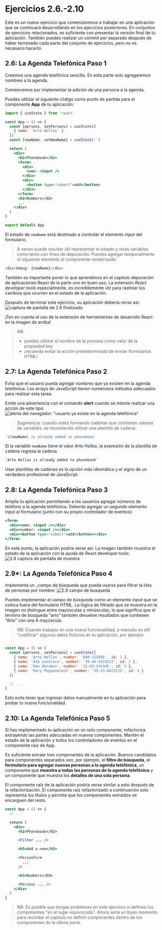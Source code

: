 
# Ejercicios 2.6.-2.10

Este es un nuevo ejercicio que comenzaremos a trabajar en una aplicación que se continuará desarrollando en los ejercicios posteriores. En conjuntos de ejercicios relacionados, es suficiente con presentar la versión final de tu aplicación. También puedes realizar un commit por separado después de haber terminado cada parte del conjunto de ejercicios, pero no es necesario hacerlo.

## 2.6: La Agenda Telefónica Paso 1

Creemos una agenda telefónica sencilla. En esta parte solo agregaremos nombres a la agenda.

Comencemos por implementar la adición de una persona a la agenda.

Puedes utilizar el siguiente código como punto de partida para el componente **App** de tu aplicación:

```jsx
import { useState } from 'react'

const App = () => {
  const [persons, setPersons] = useState([
    { name: 'Arto Hellas' }
  ])
  const [newName, setNewName] = useState('')

  return (
    <div>
      <h2>Phonebook</h2>
      <form>
        <div>
          name: <input />
        </div>
        <div>
          <button type="submit">add</button>
        </div>
      </form>
      <h2>Numbers</h2>
      ...
    </div>
  )
}

export default App
```

El estado de `newName` está destinado a controlar el elemento _input_ del formulario.

>A veces puede resultar útil representar el estado y otras variables como texto con fines de depuración. Puedes agregar temporalmente el siguiente elemento al componente renderizado:

  ```js
  <div>debug: {newName}</div>
  ```

También es importante poner lo que aprendimos en el capítulo depuración de aplicaciones React de la parte uno en buen uso. La extensión _React developer tools_ especialmente, es increíblemente útil para rastrear los cambios que ocurren en el estado de la aplicación.

Después de terminar este ejercicio, su aplicación debería verse así:
![captura de pantalla de 2.6 finalizado](img/image.png)

¡Ten en cuenta el uso de la extensión de herramientas de desarrollo React en la imagen de arriba!

>NB:
>
> - puedes utilizar el nombre de la persona como valor de la propiedad key
> - ¡recuerda evitar la acción predeterminada de enviar formularios HTML!

## 2.7: La Agenda Telefónica Paso 2

Evita que el usuario pueda agregar nombres que ya existen en la agenda telefónica. Los arrays de JavaScript tienen numerosos métodos adecuados para realizar esta tarea.

Emite una advertencia con el comando **alert** cuando se intente realizar una acción de este tipo:
![alerta del navegador: "usuario ya existe en la agenda telefónica"](img/image-1.png)

>Sugerencia: cuando estés formando cadenas que contienen valores de variables, se recomienda utilizar una plantilla de cadena:

```js
`${newName} is already added to phonebook`
```

Si la variable `newName` tiene el valor _Arto Hellas_, la expresión de la plantilla de cadena regresa la cadena

```txt
`Arto Hellas is already added to phonebook`
```

Usar plantillas de cadenas es la opción más idiomática y el signo de un verdadero profesional de JavaScript.

## 2.8: La Agenda Telefónica Paso 3

Amplía tu aplicación permitiendo a los usuarios agregar números de teléfono a la agenda telefónica. Deberás agregar un segundo elemento input al formulario (junto con su propio controlador de eventos):

```jsx
<form>
  <div>name: <input /></div>
  <div>number: <input /></div>
  <div><button type="submit">add</button></div>
</form>
```

En este punto, la aplicación podría verse así. La imagen también muestra el estado de la aplicación con la ayuda de React developer tools:
![2.8 captura de pantalla de muestra](img/image-2.png)

## 2.9*: La Agenda Telefónica Paso 4

Implementa un _campo de búsqueda que pueda usarse para filtrar la lista de personas por nombre:
![2.9 campo de busqueda](img/image-3.png)

Puedes implementar el campo de búsqueda como un elemento _input_ que se coloca fuera del formulario HTML. La lógica de filtrado que se muestra en la imagen no distingue entre mayúsculas y minúsculas, lo que significa que el término de búsqueda "arto" también devuelve resultados que contienen "Arto" con una A mayúscula.

>NB: Cuando trabajes en una nueva funcionalidad, a menudo es útil "codificar" algunos datos ficticios en tu aplicación, por ejemplo

```jsx

const App = () => {
  const [persons, setPersons] = useState([
    { name: 'Arto Hellas', number: '040-123456', id: 1 },
    { name: 'Ada Lovelace', number: '39-44-5323523', id: 2 },
    { name: 'Dan Abramov', number: '12-43-234345', id: 3 },
    { name: 'Mary Poppendieck', number: '39-23-6423122', id: 4 }
  ])

  // ...
}
```

Esto evita tener que ingresar datos manualmente en tu aplicación para probar tu nueva funcionalidad.

## 2.10: La Agenda Telefónica Paso 5

Si has implementado tu aplicación en un solo componente, refactoriza extrayendo las partes adecuadas en nuevos componentes. Mantén el estado de la aplicación y todos los controladores de eventos en el componente raíz de App.

Es suficiente extraer tres componentes de la aplicación. Buenos candidatos para componentes separados son, por ejemplo, el **filtro de búsqueda**, el **formulario para agregar nuevas personas a la agenda telefónica**, un componente que **muestra a todas las personas de la agenda telefónica** y un componente que muestra los **detalles de una sola persona**.

El componente raíz de la aplicación podría verse similar a esto después de la refactorización. El componente raíz refactorizado a continuación solo representa los títulos y permite que los componentes extraídos se encarguen del resto.

```jsx
const App = () => {
  // ...

  return (
    <div>
      <h2>Phonebook</h2>

      <Filter ... />

      <h3>Add a new</h3>

      <PersonForm 
        ...
      />

      <h3>Numbers</h3>

      <Persons ... />
    </div>
  )
}
```

>NB: Es posible que tengas problemas en este ejercicio si defines tus componentes "en el lugar equivocado". Ahora sería un buen momento para recordar el capítulo no definir componentes dentro de los componentes de la última parte.
